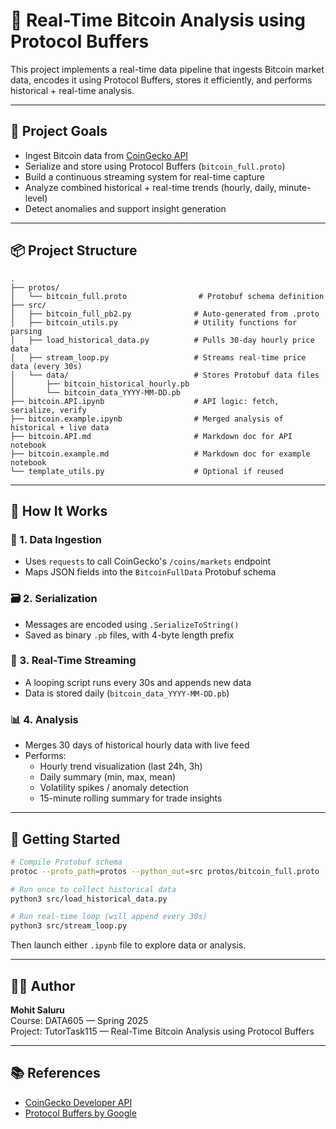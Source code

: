
# 🧠 Real-Time Bitcoin Analysis using Protocol Buffers

This project implements a real-time data pipeline that ingests Bitcoin market data, encodes it using Protocol Buffers, stores it efficiently, and performs historical + real-time analysis.

---

## 🎯 Project Goals

- Ingest Bitcoin data from [CoinGecko API](https://www.coingecko.com/en/api)
- Serialize and store using Protocol Buffers (`bitcoin_full.proto`)
- Build a continuous streaming system for real-time capture
- Analyze combined historical + real-time trends (hourly, daily, minute-level)
- Detect anomalies and support insight generation

---

## 📦 Project Structure

```
.
├── protos/
│   └── bitcoin_full.proto                # Protobuf schema definition
├── src/
│   ├── bitcoin_full_pb2.py              # Auto-generated from .proto
│   ├── bitcoin_utils.py                 # Utility functions for parsing
│   ├── load_historical_data.py          # Pulls 30-day hourly price data
│   ├── stream_loop.py                   # Streams real-time price data (every 30s)
│   └── data/                            # Stores Protobuf data files
│       ├── bitcoin_historical_hourly.pb
│       └── bitcoin_data_YYYY-MM-DD.pb
├── bitcoin.API.ipynb                    # API logic: fetch, serialize, verify
├── bitcoin.example.ipynb                # Merged analysis of historical + live data
├── bitcoin.API.md                       # Markdown doc for API notebook
├── bitcoin.example.md                   # Markdown doc for example notebook
└── template_utils.py                    # Optional if reused
```

---

## 🧪 How It Works

### 🧩 1. Data Ingestion
- Uses `requests` to call CoinGecko's `/coins/markets` endpoint
- Maps JSON fields into the `BitcoinFullData` Protobuf schema

### 🗃️ 2. Serialization
- Messages are encoded using `.SerializeToString()`
- Saved as binary `.pb` files, with 4-byte length prefix

### 🔁 3. Real-Time Streaming
- A looping script runs every 30s and appends new data
- Data is stored daily (`bitcoin_data_YYYY-MM-DD.pb`)

### 📊 4. Analysis
- Merges 30 days of historical hourly data with live feed
- Performs:
  - Hourly trend visualization (last 24h, 3h)
  - Daily summary (min, max, mean)
  - Volatility spikes / anomaly detection
  - 15-minute rolling summary for trade insights

---

## 🚀 Getting Started

```bash
# Compile Protobuf schema
protoc --proto_path=protos --python_out=src protos/bitcoin_full.proto

# Run once to collect historical data
python3 src/load_historical_data.py

# Run real-time loop (will append every 30s)
python3 src/stream_loop.py
```

Then launch either `.ipynb` file to explore data or analysis.

---

## 👨‍💻 Author

**Mohit Saluru**  
Course: DATA605 — Spring 2025  
Project: TutorTask115 — Real-Time Bitcoin Analysis using Protocol Buffers

---

## 📚 References

- [CoinGecko Developer API](https://www.coingecko.com/en/api)
- [Protocol Buffers by Google](https://developers.google.com/protocol-buffers)

